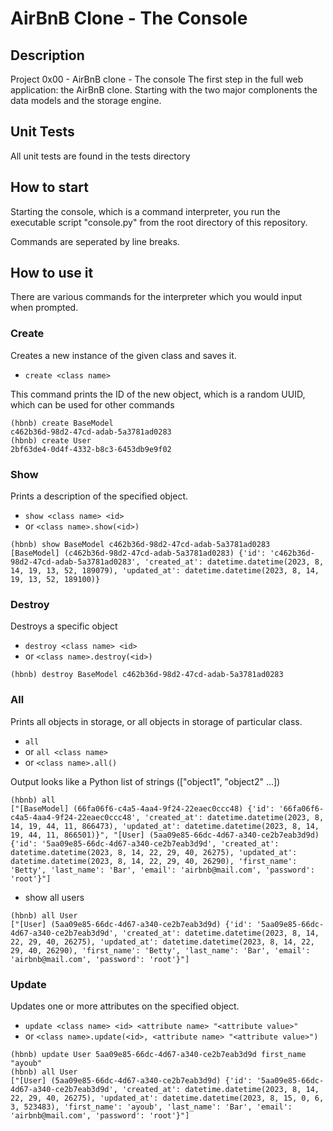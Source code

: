 # AirBnB Clone - The Console

## Description

Project 0x00 - AirBnB clone - The console
The first step in the full web application: the AirBnB clone.
Starting with the two major complonents the data models and the storage engine.

## Unit Tests

All unit tests are found in the tests directory

## How to start

Starting the console, which is a command interpreter, you run the executable script "console.py" from the root directory of this repository.

Commands are seperated by line breaks.

## How to use it

There are various commands for the interpreter which you would input when prompted.

### Create

Creates a new instance of the given class and saves it.

- `create <class name>`

This command prints the ID of the new object, which is a random UUID, which can be used for other commands

```
(hbnb) create BaseModel
c462b36d-98d2-47cd-adab-5a3781ad0283
(hbnb) create User
2bf63de4-0d4f-4332-b8c3-6453db9e9f02
```

### Show

Prints a description of the specified object.

- `show <class name> <id>`
- or `<class name>.show(<id>)`

```
(hbnb) show BaseModel c462b36d-98d2-47cd-adab-5a3781ad0283
[BaseModel] (c462b36d-98d2-47cd-adab-5a3781ad0283) {'id': 'c462b36d-98d2-47cd-adab-5a3781ad0283', 'created_at': datetime.datetime(2023, 8, 14, 19, 13, 52, 189079), 'updated_at': datetime.datetime(2023, 8, 14, 19, 13, 52, 189100)}
```

### Destroy

Destroys a specific object

- `destroy <class name> <id>`
- or `<class name>.destroy(<id>)`

```
(hbnb) destroy BaseModel c462b36d-98d2-47cd-adab-5a3781ad0283
```

### All

Prints all objects in storage, or all objects in storage of particular class.

- `all`
- or `all <class name>`
- or `<class name>.all()`

Output looks like a Python list of strings (["object1", "object2" ...])

```
(hbnb) all
["[BaseModel] (66fa06f6-c4a5-4aa4-9f24-22eaec0ccc48) {'id': '66fa06f6-c4a5-4aa4-9f24-22eaec0ccc48', 'created_at': datetime.datetime(2023, 8, 14, 19, 44, 11, 866473), 'updated_at': datetime.datetime(2023, 8, 14, 19, 44, 11, 866501)}", "[User] (5aa09e85-66dc-4d67-a340-ce2b7eab3d9d) {'id': '5aa09e85-66dc-4d67-a340-ce2b7eab3d9d', 'created_at': datetime.datetime(2023, 8, 14, 22, 29, 40, 26275), 'updated_at': datetime.datetime(2023, 8, 14, 22, 29, 40, 26290), 'first_name': 'Betty', 'last_name': 'Bar', 'email': 'airbnb@mail.com', 'password': 'root'}"]
```

- show all users

```
(hbnb) all User
["[User] (5aa09e85-66dc-4d67-a340-ce2b7eab3d9d) {'id': '5aa09e85-66dc-4d67-a340-ce2b7eab3d9d', 'created_at': datetime.datetime(2023, 8, 14, 22, 29, 40, 26275), 'updated_at': datetime.datetime(2023, 8, 14, 22, 29, 40, 26290), 'first_name': 'Betty', 'last_name': 'Bar', 'email': 'airbnb@mail.com', 'password': 'root'}"]
```

### Update

Updates one or more attributes on the specified object.

- `update <class name> <id> <attribute name> "<attribute value>"`
- or `<class name>.update(<id>, <attribute name> "<attribute value>")`

```
(hbnb) update User 5aa09e85-66dc-4d67-a340-ce2b7eab3d9d first_name "ayoub"
(hbnb) all User
["[User] (5aa09e85-66dc-4d67-a340-ce2b7eab3d9d) {'id': '5aa09e85-66dc-4d67-a340-ce2b7eab3d9d', 'created_at': datetime.datetime(2023, 8, 14, 22, 29, 40, 26275), 'updated_at': datetime.datetime(2023, 8, 15, 0, 6, 3, 523483), 'first_name': 'ayoub', 'last_name': 'Bar', 'email': 'airbnb@mail.com', 'password': 'root'}"]
```
